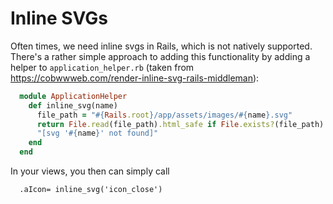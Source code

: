 # Inline SVGs

Often times, we need inline svgs in Rails, which is not natively supported.
There's a rather simple approach to adding this functionality by adding a helper
to `application_helper.rb` (taken from
https://cobwwweb.com/render-inline-svg-rails-middleman):

```ruby
  module ApplicationHelper
    def inline_svg(name)
      file_path = "#{Rails.root}/app/assets/images/#{name}.svg"
      return File.read(file_path).html_safe if File.exists?(file_path)
      "[svg '#{name}' not found]"
    end
  end
```

In your views, you then can simply call

```haml
  .aIcon= inline_svg('icon_close')
```
